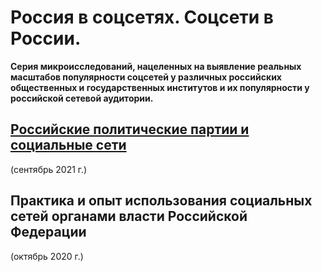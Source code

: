 # Россия в соцсетях. Соцсети в России.
**Серия микроисследований, нацеленных на выявление реальных масштабов популярности соцсетей у различных российских общественных и государственных институтов и их популярности у российской сетевой аудитории.**

## [Российские политические партии и социальные сети](https://github.com/shydata/parties-nets)
(сентябрь 2021 г.)

## Практика и опыт использования социальных сетей органами власти Российской Федерации
(октябрь 2020 г.)
